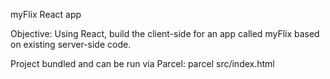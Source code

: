 myFlix React app

Objective:  Using React, build the client-side for an app called myFlix
based on existing server-side code.

Project bundled and can be run via Parcel: parcel src/index.html